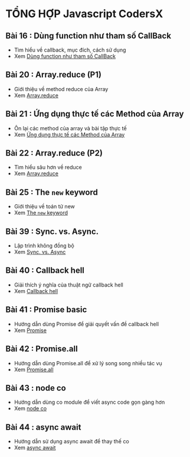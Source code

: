 # TỔNG HỢP Javascript CodersX

<!-- prettier-ignore -->
<!-- <img src="./images/002.png" alt="setInterval" width="500px"/> -->
<!-- ![Console](./images/001.png "Console") -->

## Bài 16 : Dùng function như tham số CallBack

- Tìm hiểu về callback, mục đích, cách sử dụng
- Xem [Dùng function như tham số CallBack](./detail/16/index.md)

## Bài 20 : Array.reduce (P1)

- Giới thiệu về method reduce của Array
- Xem [Array.reduce](./detail/20/index.md)

## Bài 21 : Ứng dụng thực tế các Method của Array

- Ôn lại các method của array và bài tập thực tế
- Xem [Ứng dụng thực tế các Method của Array](./detail/21/index.md)

## Bài 22 : Array.reduce (P2)

- Tìm hiểu sâu hơn về reduce
- Xem [Array.reduce](./detail/22/index.md)

## Bài 25 : The `new` keyword

- Giới thiệu về toán tử new
- Xem [The `new` keyword](./detail/25/index.md)

## Bài 39 : Sync. vs. Async.

- Lập trình không đồng bộ
- Xem [Sync. vs. Async](./detail/39/index.md)

<!-- ![Console](./images/001.png "Console") -->
<!-- <img src="./images/001.png" alt="JAVASCRIPT VỚI HTML" width="400px"/> -->

## Bài 40 : Callback hell

- Giải thích ý nghĩa của thuật ngữ callback hell
- Xem [Callback hell](./detail/40/index.md)

## Bài 41 : Promise basic

- Hướng dẫn dùng Promise để giải quyết vấn đề callback hell
- Xem [Promise](./detail/41/index.md)

## Bài 42 : Promise.all

- Hướng dẫn dùng Promise.all để xử lý song song nhiều tác vụ
- Xem [Promise.all](./detail/42/index.md)

## Bài 43 : node co

- Hướng dẫn dùng co module để viết async code gọn gàng hơn
- Xem [node co](./detail/43/index.md)

## Bài 44 : async await

- Hướng dẫn sử dụng async await để thay thế co
- Xem [async await](./detail/44/index.md)
